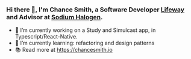 ### Hi there 👋, I'm Chance Smith, a Software Developer [Lifeway](https://www.lifeway.com/) and Advisor at [Sodium Halogen](https://sodiumhalogen.com?ref=csgithub).

<!-- ![sh-mac-bg 2](https://user-images.githubusercontent.com/4466585/137167102-99a7ef8e-225f-496f-aa8e-72f0d1d91da3.png) -->

- 🔭 I’m currently working on a Study and Simulcast app, in Typescript/React-Native.
- 🌱 I’m currently learning: refactoring and design patterns
- 📚 Read more at https://chancesmith.io
